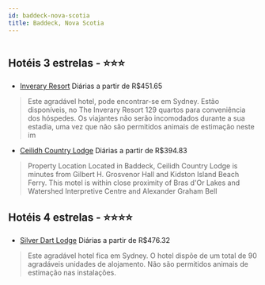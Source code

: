 ```yaml
---
id: baddeck-nova-scotia
title: Baddeck, Nova Scotia
---
```


<center><img src="https://photos.hotelbeds.com/giata/35/356243/356243a_hb_a_001.jpg" alt="" /></center>


## Hotéis 3 estrelas - ⭐️⭐️⭐️

-    [Inverary Resort](https://www.hurb.com/hoteis/baddeck/inverary-resort-JNP-JP212792?cmp=18055) Diárias a partir de R$451.65
   > Este agradável hotel, pode encontrar-se em Sydney. Estão disponíveis, no The Inverary Resort 129 quartos para conveniência dos hóspedes. Os viajantes não serão incomodados durante a sua estadia, uma vez que não são permitidos animais de estimação neste im
-    [Ceilidh Country Lodge](https://www.hurb.com/hoteis/baddeck/ceilidh-country-lodge-JNP-JP049426?cmp=18055) Diárias a partir de R$394.83
   > Property Location Located in Baddeck, Ceilidh Country Lodge is minutes from Gilbert H. Grosvenor Hall and Kidston Island Beach Ferry.  This motel is within close proximity of Bras d&apos;Or Lakes and Watershed Interpretive Centre and Alexander Graham Bell

## Hotéis 4 estrelas - ⭐️⭐️⭐️⭐️

-    [Silver Dart Lodge](https://www.hurb.com/hoteis/baddeck/silver-dart-lodge-JNP-JP992734?cmp=18055) Diárias a partir de R$476.32
   > Este agradável hotel fica em Sydney. O hotel dispõe de um total de 90 agradáveis unidades de alojamento. Não são permitidos animais de estimação nas instalações. 
